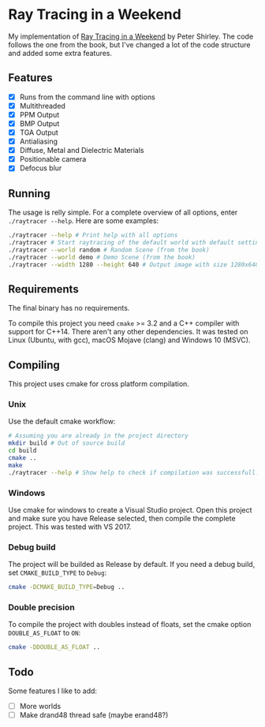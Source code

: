 # Ray Tracing in a Weekend
My implementation of [Ray Tracing in a Weekend](http://in1weekend.blogspot.com/2016/01/ray-tracing-in-one-weekend.html) by Peter Shirley.
The code follows the one from the book, but I've changed a lot of the code structure and added some extra features.

## Features

- [x] Runs from the command line with options
- [x] Multithreaded
- [x] PPM Output
- [x] BMP Output
- [x] TGA Output
- [x] Antialiasing
- [x] Diffuse, Metal and Dielectric Materials
- [x] Positionable camera
- [x] Defocus blur

## Running
The usage is relly simple. For a complete overview of all options, enter `./raytracer --help`. Here are some examples:
```bash
./raytracer --help # Print help with all options
./raytracer # Start raytracing of the default world with default settings
./raytracer --world random # Random Scene (from the book)
./raytracer --world demo # Demo Scene (from the book)
./raytracer --width 1280 --height 640 # Output image with size 1280x640
```

## Requirements
The final binary has no requirements.

To compile this project you need `cmake` >= 3.2 and a C++ compiler with support for C++14. There aren't any other dependencies.
It was tested on Linux (Ubuntu, with gcc), macOS Mojave (clang) and Windows 10 (MSVC).

## Compiling
This project uses cmake for cross platform compilation.

### Unix
Use the default cmake workflow:
```bash
# Assuming you are already in the project directory
mkdir build # Out of source build
cd build
cmake ..
make
./raytracer --help # Show help to check if compilation was successfull.
```

### Windows
Use cmake for windows to create a Visual Studio project.
Open this project and make sure you have Release selected, then compile the complete project.
This was tested with VS 2017.

### Debug build
The project will be builded as Release by default. If you need a debug build, set `CMAKE_BUILD_TYPE` to `Debug`:
```bash
cmake -DCMAKE_BUILD_TYPE=Debug ..
```

### Double precision
To compile the project with doubles instead of floats, set the cmake option `DOUBLE_AS_FLOAT` to `ON`:
```bash
cmake -DDOUBLE_AS_FLOAT ..
```

## Todo
Some features I like to add:
- [ ] More worlds
- [ ] Make drand48 thread safe (maybe erand48?)
